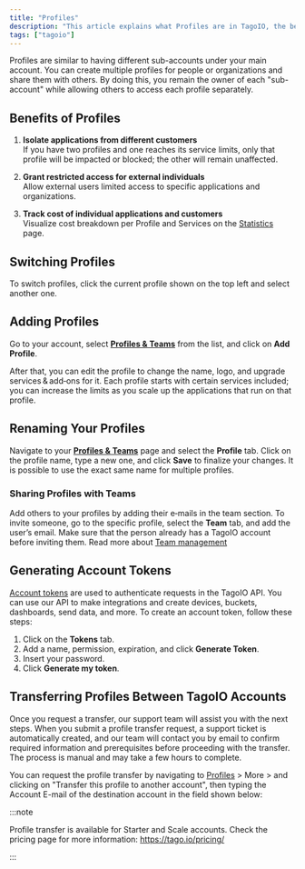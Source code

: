 ```yaml
---
title: "Profiles"
description: "This article explains what Profiles are in TagoIO, the benefits of using them, how to switch between profiles, and how profile transfers between TagoIO accounts are handled."
tags: ["tagoio"]
---
```

Profiles are similar to having different sub-accounts under your main account. You can create multiple profiles for people or organizations and share them with others. By doing this, you remain the owner of each "sub-account" while allowing others to access each profile separately.

## Benefits of Profiles

1. **Isolate applications from different customers**  
   If you have two profiles and one reaches its service limits, only that profile will be impacted or blocked; the other will remain unaffected.

2. **Grant restricted access for external individuals**  
   Allow external users limited access to specific applications and organizations.

3. **Track cost of individual applications and customers**  
   Visualize cost breakdown per Profile and Services on the [Statistics](/docs/tagoio/my-account/billing/index) page.

## Switching Profiles

To switch profiles, click the current profile shown on the top left and select another one.

<!-- Image placeholder removed for build -->


## Adding Profiles

Go to your account, select **[Profiles & Teams](https://admin.tago.io/profile)** from the list, and click on **Add Profile**.

After that, you can edit the profile to change the name, logo, and upgrade services & add‑ons for it. Each profile starts with certain services included; you can increase the limits as you scale up the applications that run on that profile.

## Renaming Your Profiles

Navigate to your **[Profiles & Teams](https://admin.tago.io/profile)** page and select the **Profile** tab. Click on the profile name, type a new one, and click **Save** to finalize your changes. It is possible to use the exact same name for multiple profiles.

### Sharing Profiles with Teams

Add others to your profiles by adding their e‑mails in the team section. To invite someone, go to the specific profile, select the **Team** tab, and add the user’s email. Make sure that the person already has a TagoIO account before inviting them. Read more about [Team management](/docs/tagoio/profiles/team-management-sharing-your-profile.md)

## Generating Account Tokens

[Account tokens](/docs/tagoio/api/account-token) are used to authenticate requests in the TagoIO API. You can use our API to make integrations and create devices, buckets, dashboards, send data, and more. To create an account token, follow these steps:

1. Click on the **Tokens** tab.  
2. Add a name, permission, expiration, and click **Generate Token**.  
3. Insert your password.  
4. Click **Generate my token**.


## Transferring Profiles Between TagoIO Accounts

Once you request a transfer, our support team will assist you with the next steps. When you submit a profile transfer request, a support ticket is automatically created, and our team will contact you by email to confirm required information and prerequisites before proceeding with the transfer. The process is manual and may take a few hours to complete.

You can request the profile transfer by navigating to [Profiles](https://admin.tago.io/profile) > More > and clicking on "Transfer this profile to another account", then typing the Account E-mail of the destination account in the field shown below:

:::note

Profile transfer is available for Starter and Scale accounts. Check the pricing page for more information: https://tago.io/pricing/

:::